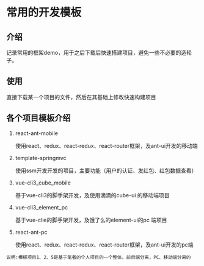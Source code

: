 # 常用的开发模板

## 介绍

记录常用的框架demo，用于之后下载后快速搭建项目，避免一些不必要的造轮子。

## 使用

直接下载某一个项目的文件，然后在其基础上修改快速构建项目

## 各个项目模板介绍

1. react-ant-mobile

   使用react、redux、react-redux、react-router框架，及ant-ui开发的移动端

2. template-springmvc

   使用ssm开发开发的项目，主要功能（用户的认证、发红包、红包数据查看）

3. vue-cli3_cube_mobile

   基于vue-cli3的脚手架开发，及使用滴滴的cube-ui 的移动端项目

4. vue-cli3_element_pc

   基于vue-clie的脚手架开发，及饿了么的element-ui的pc 端项目

5. react-ant-pc

   使用react、redux、react-redux、react-router框架，及ant-ui开发的pc端



``说明:模板项目1、2、5是基于笔者的个人项目的一个整体，前后端分离，PC、移动端分离的``